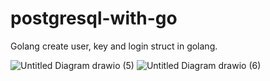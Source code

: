 # postgresql-with-go

Golang create user, key and login struct in golang.

![Untitled Diagram drawio (5)](https://user-images.githubusercontent.com/37029016/185054829-a24414ab-b295-4b15-8c71-3f4e214ffbc1.png)
![Untitled Diagram drawio (6)](https://user-images.githubusercontent.com/37029016/185054838-9931f1b4-e30f-463d-90b5-c8bfd0bb30fb.png)
